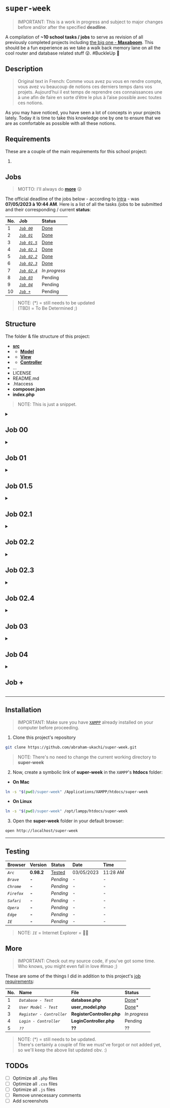 # `super-week`
> IMPORTANT: This is a work in progress and subject to major changes before and/or after the specified **deadline**.

A compilation of **~10 school tasks / jobs** to serve as revision of all previously completed projects including [the big one - **Maxaboom**](https://github.com/abraham-ukachi/boutique-en-ligne). This should be a fun experience as we take a walk back memory lane on all the cool router and database related stuff 😜. #BuckleUp 🚀


## Description
> Original text in French: Comme vous avez pu vous en rendre compte, vous avez vu beaucoup de notions ces derniers temps dans vos projets. Aujourd’hui il est temps de reprendre ces connaissances une à une afin de faire en sorte d’être le plus à l’aise possible avec
toutes ces notions.

As you may have noticed, you have seen a lot of concepts in your projects lately. Today it is time to take this knowledge one by one to ensure that we are as comfortable as possible with
all these notions.


## Requirements

These are a couple of the main requirements for this school project:

1. 


## Jobs
> MOTTO: I'll always do [**more**](#More) 😜

The official deadline of the jobs below - according to [intra](https://intra.laplateforme.io) - was **07/05/2023 à 10:44 AM**. Here is a list of all the tasks /jobs to be submitted and their corresponding / current **status**:

| No. | Job | Status |
|:----|:----|:-------|
| 1 | [*`Job 00`*](#Job-00) | [Done](./README.md) |
| 2 | [*`Job 01`*](#Job-01) | [Done](./index.php) |
| 3 | [*`Job 01.5`*](#Job-015) | [Done](./database.sql) |
| 4 | [*`Job 02.1`*](#Job-021) | [Done](./composer.json) |
| 5 | [*`Job 02.2`*](#Job-022) | [Done](./src/Controller/UserController.php) |
| 6 | [*`Job 02.3`*](#Job-023) | [Done](./src/Controller/AuthController.php) |
| 7 | [*`Job 02.4`*](#Job-024) | *_In progress_* |
| 8 | [*`Job 03`*](#Job-03) | Pending |
| 9 | [*`Job 04`*](#Job-04) | Pending |
| 10 | [*`Job +`*](#Job-) | Pending |


> NOTE: (\*) = still needs to be updated \
>       (TBD) = To Be Determined ;)


## Structure

The folder & file structure of this project:

- [**src**](./src/)
- - [**Model**](./src/Model/)
- - [**View**](./src/View/)
- - [**Controller**](./src/Controller/)
- ...
- LICENSE
- README.md
- .htaccess
- **composer.json**
- **index.php**

> NOTE: This is just a snippet.



<details id=1>
<summary><h2>Job 00</h2></summary>

### Description of Job 00

First, as you are seasoned developers, you will initialize a new git project to track your project's change history.


### Requirements for Job 00

1. Add a ReadME to your project to explain to the world how your project is an exciting project where you will show off your full dev skills.

2. Make a commit taking into account your latest changes and push your project to [https://www.github.io/prenom-nom/super-week](https://www.github.io/abraham-ukachi/super-week).


### Tasks for Job 00

These are the following tasks of **Job 00** w/ their names and current status:

| No. | Name | Status |
|:----|:-----|:-------|
| 1 | *`README.md`* | [Done](./README.md)\* 
| 2 | *`Commit`* | [Done](#)


> NOTE: (\*) = still needs to be updated


### Random Screenshots for Job 00

| No. | GUI | CLI |
|:----|:----|:--------|
| 1 | N/A | ![Job 00 - ReadME of super-week](./.github/screenshots/job00_01.png) |

</details>



<details id=2>
<summary><h2>Job 01</h2></summary>

### Description of Job 01

Now that you've uploaded your changes, create a new **`feature/router`** branch and switch to it.
As you can imagine, you will install a router on your project to have clean URLs and start a project with a good base. Followed the documentation well, **taking the time to read** all the steps. As soon as the router is installed in your project, **make a commit**.

You can then import your router into an index.php ﬁle in the root of your project. Don't forget to use **composer's autoloader to retrieve the altorouter class**. 

Once that's in place, **make a commit**. Once your router is set up, do a few tests to make sure your router is working. When all your tests work, **commit again to save your progress**. Push your work to github and **pull request** from origin feature/router to main or master depending on your base branch name.

### Requirements for Job 01

Tests for router verification:

- **`/`**: displays a page in which there's a first-level title that says *"Welcome to the homepage"*.
- **`/users`**: displays a page with a top-level title that says *"Welcome to the Users list"*.
- **`/users/1`**: display a page with a first level title that says *"Welcome to the page of user 1"* where the __number__ changes depending on what is present in the URI.

### Tasks for Job 01

These are the following tasks of **Job 01** w/ their names and current status:

| No. | Name | Status |
|:----|:-----|:-------|
| 1 | *`feature/route - Branch`* | [Done](#Job-01)
| 2 | *`Composer & AutoLoader`* | [Done](./composer.json)
| 3 | *`AltoRouter - Installation`* | [Done](./composer.json)
| 4 | *`AltoRouter - Tests`* | [Done](./index.php)
| 5 | *`Commit & PR from 'feature/router' to 'main'`* | [Done](https://github.com/abraham-ukachi/super-week/pull/1)

> NOTE: (\*) = still needs to be updated

### Random Screenshots & Giphy Captures for Job 01

| No. | GUI | CLI |
|:----|:----|:--------|
| 1 | N/A | ![Job 01 - Composer - Giphy Capture](./.github/gifs/job01_composer.gif) |
| 2 | ![Job 01 GUI - Specific User Route](./.github/screenshots/job01_gui.png) | ![Job 01 CLI - Specific User Route](./.github/screenshots/job01_cli.png) 


</details>


<details id=3>
<summary><h2>Job 01.5</h2></summary>

### Description of Job 01.5

Now that we have a router, we can start setting up our database to prepare the rest:

● A **user** table:
    ○ *`id`*, int
    ○ *`email`*, varchar(255)
    ○ *`first_name`*, varchar (255)
    ○ *`last_name`*, varchar(255)
● A **book** table:
    ○ *`id`*, int
    ○ *`title`*, varchar(255)
    ○ *`content`*, text
    ○ *`id_user`*, int



### Requirements for Job 01.5

1. Once the database is created, you can start populating your database with fake data in phpmyadmin so you can play around with it a bit.


### Tasks for Job 01.5

These are the following tasks of **Job 01.5** w/ their names and current status:

| No. | Name | Status |
|:----|:-----|:-------|
| 1 | *`database.sql`* | [Done](./database.sql)
| 2 | *`Database.php`* | [Done](./src/Model/Helper/Database.php)\*

> NOTE: (\*) = still needs to be updated



### Random Screenshots for Job 01.5

| No. | GUI | CLI |
|:----|:----|:----|
| 1 | ![Job 01.5 - Database - Screenshot](./.github/screenshots/job01.5_db_gui.png) | ![Job 01.5 - Database - Giphy Capture](./.github/gifs/job01.5_db.gif) |


</details>



<details id=4>
<summary><h2>Job 02.1</h2></summary>

### Description of Job 02.1

Switch to your main or master branch and pull in your latest changes. Create a new **feature/project-design** branch and switch to it.

We have a database, we have a router, we are ready to develop our application. For this we will start to structure our folders with a **`src/`** folder at the root of our project. In this folder we will add 3 sub-folders: **`Model/`**, **`Controller/`**, **`View/`**.

The Model folder will contain all the classes that will make queries to the database. All classes in this folder will have the *“App\Model”* namespace.

The Controller folder will contain all the classes that will do the various checks and manipulations on the data sent to or retrieved from Models. All classes in this folder will have the namespace *“App\Controller”*.
The View folder will contain all the template files that display information to the user. There will be no classes a priori in this folder.

Remember to update your composer.json ﬁle to add the “App” namespace to your autoloader.
Make a commit and push your branch to the repo, make a pull request as before, and pull all changes to your main or master branch.

### Requirements for Job 02.1

1. Create & switch to a *`feature/project-design`* branch 
2. Create `Model/`, `Controller/` and `View/` folders in `src/`
3. Add corresponding MVC namespaces to **composer.json** and update it using `dumpautoload`
4. Create a pull request & checkout to *`main`* branch


### Tasks for Job 02.1

These are the following tasks of **Job 02.1** w/ their names and current status:

| No. | Name | Status |
|:----|:-----|:-------|
| 1 | *`feature/project-design - Branch`* | [Done](https://github.com/abraham-ukachi/super-week/tree/feature/project-design) |
| 2 | **`Model/`**, **`View/`**, **`Controller/`** in **`src/`** | [Done](./src) |
| 3 | *`Update namespaces in composer.json`* | [Done](./composer.json) | 

> NOTE: (\*) = still needs to be updated



### Random Screenshots for Job 02.1

| No. | GUI | CLI |
|:----|:----|:----|
| 1 | N/A | ![Job 02.1 - Tree - Screenshot](./.github/screenshots/job02.1_tree.png) |
| 2 | N/A | ![Job 02.1 - Composer - Screenshot](./.github/screenshots/job02.1_composer.png) |

> NOTE: (**N/A**) = not available ;)

</details>


<details id=5>
<summary><h2>Job 02.2</h2></summary>

### Description of Job 02.2

Switch to your main or master branch and pull in your latest changes. Create a new **feature/ﬁrst-route** branch and switch to it. Once this is done, we will create a route to retrieve all the users of our application.


### Requirements for Job 02.2

1. Map a new route **`/users`**
2. Instantiate a new *UserController*
3. Create and call the `list()` method of your *UserController*
4. In this method, instantiate a new *UserModel*
5. Launch a `findAll()` method which retrieves all the users present in the database and returns them in the form of an associative array to the controller
6. With your Controller, return your table by encoding it in JSON format
7. And in your index echo your return
8. Make a final commit and push your branch to the repo, make a pull request as before, and pull all changes to your main or master branch.

> NOTE: For each of the steps described above, make commits

### Tasks for Job 02.2

These are the following tasks of **Job 02.2** w/ their names and current status:

| No. | Name | Status |
|:----|:-----|:-------|
| 1 | *`feature/first-route - Branch`* | [Done](https://github.com/abraham-ukachi/super-week/tree/feature/first-route) |
| 2 | *`UserController.php`* | [Done](./src/Controller/UserController.php)\* |
| 3 | *`UserModel.php`* | [Done](./src/Model/UserModel.php)\* |
| 4 | *`index.php`* | [Done](./index.php) |
| 5 | *`Final Commit & PR of 'feature/first-route' to 'main'`* | [Done](https://github.com/abraham-ukachi/super-week/pull/4) |

> NOTE: (\*) = still needs to be updated



### Random Screenshots for Job 02.2

| No. | GUI | CLI |
|:----|:----|:----|
| 1 | ![Job 02.2 - GUI - Screenshot](./.github/screenshots/job02.2_gui.png) | ![Job 02.2 - CLI - Screenshot](./.github/screenshots/job02.2_cli.png) |
| 2 | N/A | N/A |


> NOTE: (**N/A**) = not available ;)

</details>



<details id=6>
<summary><h2>Job 02.3</h2></summary>

### Description of Job 02.3

Switch to your main or master branch and pull in your latest changes. Create a new **feature/register** branch and switch to it.

Why not register our users with a form?

### Requirements for Job 02.3

1. Route **`/register`** with the verb *‘GET’* to display a registration form. The ﬁle containing the HTML for this form must be in a **`src/View/register.php`** ﬁle.
2. Then do another route **`/register`** with the verb *'POST’* to process the form with a `register()` method in the **AuthController**. This method will need to instantiate a **UserModel** in order to check if the user does not already exist and also to insert the registered user into the database.
3. Make a final commit and push your branch to the repo, make a pull request as before, and pull all changes to your main or master branch.

> NOTE: At each validated step, make a commit.


### Tasks for Job 02.3
> ⬆️ UPDATE: A `feature/database` branch was created to add a **\`password\`** table to **`users`** table and generate fake data using `FakerPHP`.

These are the following tasks of **Job 02.3** w/ their names and current status:

| No. | Name | Status |
|:----|:-----|:-------|
| 1 | *`feature/register - Branch`* | [Done](https://github.com/abraham-ukachi/super-week/tree/feature/register) |
| 2 | *`Register - (GET) Route`* | [Done](./index.php) |
| 3 | *`Register - View`* | [Done](./src/View/register.php)\* |
| 4 | *`AuthController`* | [Done](./src/Controller/AuthController.php)\* |
| 5 | *`Register - (POST) Route`* | [Done](./index.php) |
| 6 | *`Final Commit & PR of 'feature/register' to 'main'`* | [Done](https://github.com/abraham-ukachi/super-week/pull/7) |

> NOTE: (\*) = still needs to be updated



### Random Screenshots & Giphy Captures for Job 02.3

| No. | GUI | CLI |
|:----|:----|:--------|
| 1 | N/A | ![Faker - CLI - Screenshot](./.github/screenshots/job02.3_faker_cli.png) |
| 2 | N/A | ![Faker - Books - CLI - Screenshot](./.github/screenshots/job02.3_faker_books_cli.png) |
| 3 | N/A | ![FINDBYEMAIL - User Model Test - CLI - Giphy Capture](./.github/gifs/job02.3_test_findByEmail.gif) |
| 4 | ![Register - Success - GUI - Screenshot](./.github/screenshots/job02.3_register_success_gui.png) | ![Register - CLI - Screenshot](./.github/screenshots/job02.3_register_cli.png) |
| 5 | N/A | N/A |


</details>




<details id=7>
<summary><h2>Job 02.4</h2></summary>

### Description of Job 02.4  

Switch to your main or master branch and pull in your latest changes. Create a new **feature/login** branch and switch to it.

Use the same principle for the connection with two **`/login`** routes, one with the verb *‘GET’* and one with the verb *‘POST’*.

Make a final commit and push your branch to the repo, make a pull request as before, and pull all changes to your main or master branch.

### Requirements for Job 02.4  

> NOTE: For each step, make commits.


### Tasks for Job 02.4  

These are the following tasks of **Job 02.4** w/ their names and current status:

| No. | Name | Status |
|:----|:-----|:-------|
| 1 | *`feature/login - Branch`* | [Done](https://github.com/abraham-ukachi/super-week/tree/feature/login) |
| 2 | *`Login - (GET) Route`* | [Done](./index.php) |
| 3 | *`Login - View`* | [Done](./src/View/login.php) |
| 4 | *`AuthController`* | [Done](./src/Controller/AuthController.php)\* |
| 5 | *`Login - (POST) Route`* | [Done](./index.php) |
| 6 | *`Final Commit & PR of 'feature/login' to 'main'`* | *_In progress_* |


> NOTE: (\*) = still needs to be updated



### Random Screenshots for Job 02.4  

| No. | GUI | CLI |
|:----|:----|:----|
| 1 | ![Login - GUI - Screenshot](./.github/screenshots/job02.4_login_gui.png) | ![Login - CLI - Screenshot](./.github/screenshots/job02.4_login_cli.png) |
| 2 | ![Login - Success - GUI - Screenshot](./.github/screenshots/job02.4_login_success_gui.png) | ![Login - CLI - Screenshot](./.github/gifs/job02.4_login_cli.gif) |
| 3 | N/A | N/A |


</details>



<details id=8>
<summary><h2>Job 03</h2></summary>

### Description of Job 03  

For this part, we leave it up to you to branch as you go, as well as regular commits.

### Requirements for Job 03  

Now that your users can connect, you will be able to create the following set of routes:

- GET **`/users/[i:id]`**: Retrieves user information with the id specified in parameter and displays it in JSON format
- GET **`/books/write`**: Displays the add book form
- POST **`/books/write`**: Adds a new book to the database with the currently connected user as author
- GET **`/books`**: Retrieves information from all books and displays them in JSON format
- GET **`/books/[i:id]`**: Retrieves information from the book with the id specified as a parameter and displays it in JSON format
- GET **`/logout`**: Logs out the user

> NOTE: Remember to make pull requests regularly and maintain good work hygiene in your project.

### Tasks for Job 03  

These are the following tasks of **Job 03** w/ their names and current status:

| No. | Name | Status |
|:----|:-----|:-------|
| 1 | *``* | Pending
| 2 | *``* | Pending

> NOTE: (\*) = still needs to be updated



### Random Screenshots for Job 03  

| No. | GUI | CLI |
|:----|:----|:----|
| 1 | - | - |


</details>



<details id=9>
<summary><h2>Job 04</h2></summary>

### Description of Job 04  

We have a lot of routes that are returning JSON to us, it could be good to make sure to display things on our page, right?

Map a new route **`/`** with the verb ‘GET’. If this route already exists in your code, we'll override how it works.

### Requirements for Job 04  

Make this route display an html page with a structure in which you will have:

- a button to retrieve all the users returned by the **`/users`** route and display them on your page.
- a button to retrieve all the books returned by the **`/books`** route and display them on your page.
- An input and a button to retrieve a particular user with the route **`/users/[i:id]`** and display their information on your page.
- An input and a button to retrieve a particular book with the route **`/books/[i:id]`** and display its information on your page.

> NOTE: Apart from the basic structure of your page, all displays on your page must be done with the creation of HTML elements via JavaScript. So you have to use fetch and asynchronous functions to do these different functionalities.

### Tasks for Job 04  

These are the following tasks of **Job 04** w/ their names and current status:

| No. | Name | Status |
|:----|:-----|:-------|
| 1 | *``* | Pending
| 2 | *``* | Pending

> NOTE: (\*) = still needs to be updated


### Random Screenshots for Job 04  

| No. | GUI | CLI |
|:----|:----|:----|
| 1 | - | - |


</details>



<details id=10>
<summary><h2>Job +</h2></summary>

### Description of Job +  

You may have noticed that your project has a lot of repetitions in some places. Maybe you could factor your code to avoid this?

Use inheritance and abstract classes to factorize your code and make it more concise.

If you wish, you can also use interfaces to make sure you have a little more structure in your classes.

As for javascript, did you use modern javascript with the use of arrow functions, async and await keywords?

### Requirements for Job +  

-

### Tasks for Job +  

These are the following tasks of **Job +** w/ their names and current status:

| No. | Name | Status |
|:----|:-----|:-------|
| 1 | *``* | Pending
| 2 | *``* | Pending

> NOTE: (\*) = still needs to be updated


### Random Screenshots for Job +  

| No. | GUI | CLI |
|:----|:----|:----|
| 1 | - | - |


</details>



---


## Installation
> IMPORTANT: Make sure you have [`XAMPP`](https://www.apachefriends.org/) already installed on your computer before proceeding.

1. Clone this project's repository
```sh
git clone https://github.com/abraham-ukachi/super-week.git
```

> NOTE: There's no need to change the current working directory to **super-week**


2. Now, create a symbolic link of **super-week** in the `XAMPP`'s **htdocs** folder:

-   **On Mac**

```sh
ln -s "$(pwd)/super-week" /Applications/XAMPP/htdocs/super-week
```
-   **On Linux**

```sh
ln -s "$(pwd)/super-week" /opt/lampp/htdocs/super-week
```

3. Open the **super-week** folder in your default browser:

```sh
open http://localhost/super-week
```


---

## Testing

| Browser | Version | Status | Date | Time
|:--------|:--------|:-------|:-----|:-----
| *`Arc`* | **0.98.2** | [Tested](http://localhost/super-week) | 03/05/2023 | 11:28 AM
| *`Brave`* | **-** | *Pending* | - | -
| *`Chrome`* | **-** | *Pending* | - | -
| *`Firefox`* | **-** | *Pending* | - | - 
| *`Safari`* | **-** | *Pending* | - | -
| *`Opera`* | **-** | *Pending* | - | -
| *`Edge`* | **-** | *Pending* | - | -
| *`IE`* | **-** | *Pending* | - | -

> NOTE: *`IE`* = Internet Explorer = 👎🏽


## More 
> IMPORTANT: Check out my source code, if you've got some time. Who knows, you might even fall in love #lmao ;)

These are some of the things I did in addition to this project's [job requirements](#Requirements):

| No. | Name | File | Status |
|:----|:-----|:-----|:-------|
| 1 | *`Database - Test`* | **database.php** | [Done](./src/Model/Helper/test/database.php)\* |
| 2 | *`User Model - Test`* | **user_model.php** | [Done](./src/Model/test/user_model.php)\* |
| 3 | *`Register - Controller`* | **RegisterController.php** | *_In progress_* | 
| 4 | *`Login - Controller`* | **LoginController.php** | Pending | 
| 5 | *`??`* | **??** | ?? | 


> NOTE: (\*) = still needs to be updated. <br>
> There's certainly a couple of file we must've forgot or not added yet, so we'll keep the above list updated obv. :)




## TODOs

- [ ] Optimize all `.php` files
- [ ] Optimize all `.css` files
- [ ] Optimize all `.js` files
- [ ] Remove unnecessary comments
- [ ] Add screenshots
